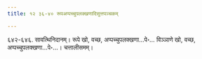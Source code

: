 ```yaml
---
title: १२ ३६-४० रूपअप्पच्चुपलक्खणादिसुत्तपञ्चकम्

---
```


६४२-६४६. सावत्थिनिदानम्। रूपे खो, वच्छ, अप्पच्चुपलक्खणा…पे॰… विञ्ञाणे खो, वच्छ, अप्पच्चुपलक्खणा…पे॰…। चत्तालीसमम्।  

